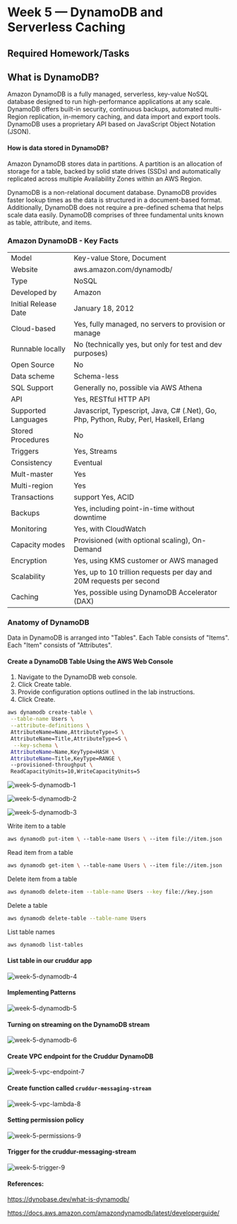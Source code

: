 # Week 5 — DynamoDB and Serverless Caching

## Required Homework/Tasks

## What is DynamoDB?
Amazon DynamoDB is a fully managed, serverless, key-value NoSQL database designed to run high-performance applications at any scale. DynamoDB offers built-in security, continuous backups, automated multi-Region replication, in-memory caching, and data import and export tools. DynamoDB uses a proprietary API based on JavaScript Object Notation (JSON).

#### How is data stored in DynamoDB?
Amazon DynamoDB stores data in partitions. A partition is an allocation of storage for a table, backed by solid state drives (SSDs) and automatically replicated across multiple Availability Zones within an AWS Region.

DynamoDB is a non-relational document database. DynamoDB provides faster lookup times as the data is structured in a document-based format. Additionally, DynamoDB does not require a pre-defined schema that helps scale data easily. DynamoDB comprises of three fundamental units known as table, attribute, and items.


### Amazon DynamoDB - Key Facts

|                       |                                              |
| --------------------- | -------------------------------------------- |
|Model|	Key-value Store, Document|
|Website|	aws.amazon.com/­dynamodb/|
|Type|	NoSQL
|Developed by|	Amazon|
|Initial Release Date|	January 18, 2012|
|Cloud-based|	Yes, fully managed, no servers to provision or manage|
|Runnable locally|	No (technically yes, but only for test and dev purposes)|
|Open Source|	No|
|Data scheme|	Schema-less|
|SQL Support|	Generally no, possible via AWS Athena|
|API|	Yes, RESTful HTTP API|
|Supported Languages|	Javascript, Typescript, Java, C# (.Net), Go, Php, Python, Ruby, Perl, Haskell, Erlang|
|Stored Procedures|	No|
|Triggers|	Yes, Streams|
|Consistency|	Eventual|
|Mult-master|	Yes|
|Multi-region|	Yes|
|Transactions| support	Yes, ACID|
|Backups|	Yes, including point-in-time without downtime|
|Monitoring|	Yes, with CloudWatch|
|Capacity modes|	Provisioned (with optional scaling), On-Demand|
|Encryption|	Yes, using KMS customer or AWS managed|
|Scalability|	Yes, up to 10 trillion requests per day and 20M requests per second|
|Caching|	Yes, possible using DynamoDB Accelerator (DAX)|



### Anatomy of DynamoDB
Data in DynamoDB is arranged into "Tables". Each Table consists of "Items". Each "Item" consists of "Attributes".


#### Create a DynamoDB Table Using the AWS Web Console
1. Navigate to the DynamoDB web console.
2. Click Create table.
3. Provide configuration options outlined in the lab instructions.
4. Click Create.

```sh
aws dynamodb create-table \
 --table-name Users \
 --attribute-definitions \
 AttributeName=Name,AttributeType=S \
 AttributeName=Title,AttributeType=S \
  --key-schema \ 
 AttributeName=Name,KeyType=HASH \
 AttributeName=Title,KeyType=RANGE \
 --provisioned-throughput \
 ReadCapacityUnits=10,WriteCapacityUnits=5
```
![week-5-dynamodb-1](https://user-images.githubusercontent.com/88502375/226187565-55c8c7bd-f000-402a-bc0b-216d7b680269.jpg)

![week-5-dynamodb-2](https://user-images.githubusercontent.com/88502375/226187568-4c47ea84-57e5-437e-9a79-0e42c5853fee.jpg)

![week-5-dynamodb-3](https://user-images.githubusercontent.com/88502375/226187570-d75bc764-9647-4c3a-851a-63981fda1662.jpg)


Write item to a table
```sh
aws dynamodb put-item \ --table-name Users \ --item file://item.json
```

Read item from a table
```sh
aws dynamodb get-item \ --table-name Users \ --item file://item.json
```

Delete item from a table
```sh
aws dynamodb delete-item --table-name Users --key file://key.json
```

Delete a table
```sh
aws dynamodb delete-table --table-name Users
```

List table names
```sh
aws dynamodb list-tables
```


#### List table in our cruddur app
![week-5-dynamodb-4](https://user-images.githubusercontent.com/88502375/227544444-4a65dd72-d4a2-49ff-9c88-538e7cf6338a.jpg)

#### Implementing Patterns
![week-5-dynamodb-5](https://user-images.githubusercontent.com/88502375/227544512-9e3ad82d-f239-44cb-85bd-bf8897547723.jpg)

#### Turning on streaming on the DynamoDB stream
![week-5-dynamodb-6](https://user-images.githubusercontent.com/88502375/227544566-b05d2c95-0587-4c85-b9b7-402f39f0a68f.jpg)

#### Create VPC endpoint for the Cruddur DynamoDB
![week-5-vpc-endpoint-7](https://user-images.githubusercontent.com/88502375/227544646-0a1faa0c-f1a8-466a-b7b3-adbcdf41cd05.jpg)

#### Create function called `cruddur-messaging-stream`
![week-5-vpc-lambda-8](https://user-images.githubusercontent.com/88502375/227544721-768ce077-bd18-40d5-981e-1200d673c922.jpg)

#### Setting permission policy
![week-5-permissions-9](https://user-images.githubusercontent.com/88502375/227544789-14c0a425-dd8e-4eaf-bb33-afb64b6976be.jpg)

#### Trigger for the cruddur-messaging-stream 
![week-5-trigger-9](https://user-images.githubusercontent.com/88502375/227544792-e0dcd0aa-fa49-4da6-a455-c9cf6ff4046d.jpg)


#### References:
https://dynobase.dev/what-is-dynamodb/

https://docs.aws.amazon.com/amazondynamodb/latest/developerguide/
